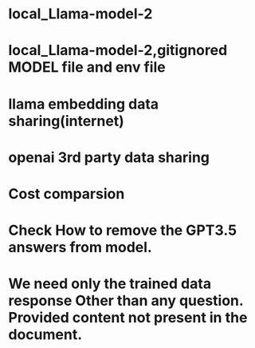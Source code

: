 # local_Llama-model-2
# local_Llama-model-2,gitignored MODEL file and env file


# llama embedding  data sharing(internet)
# openai 3rd party data sharing
# Cost comparsion
# Check How to remove the GPT3.5 answers from model.
# We need only the trained data response Other than any question. Provided content not present in the document.
